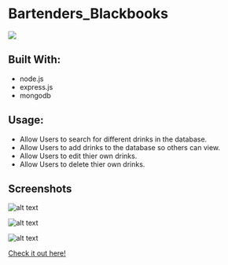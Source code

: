 # Bartenders_Blackbooks
<img src="https://travis-ci.org/KKJZ/Bartenders_Blackbooks.svg?branch=master">
<h2>Built With:</h2>
<ul>
  <li>node.js</li>
  <li>express.js</li>
  <li>mongodb</li>
</ul>
<h2>Usage:</h2>
<ul>
  <li>Allow Users to search for different drinks in the database.</li>
  <li>Allow Users to add drinks to the database so others can view.</li>
  <li>Allow Users to edit thier own drinks.</li>
  <li>Allow Users to delete thier own drinks.</li>
</ul>
<h2>Screenshots</h2>

![alt text](https://imgur.com/a/JVckuPr "Login Page")

![alt text](https://imgur.com/a/S4eNyhJ "Main Page")

![alt text](https://imgur.com/a/bJgL0aa "Example Page")

<a href="https://kkjz.github.io/Bartenders_Blackbooks/Public/Login.html" target="_blank">Check it out here!</a>